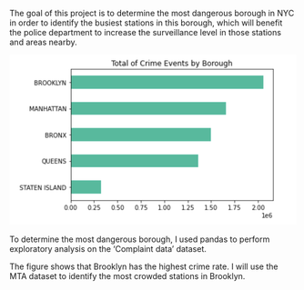 The goal of this project is to determine the most dangerous borough in NYC in order to identify the busiest stations in this borough, which will benefit the police department to increase the surveillance level in those stations and areas nearby.


![GitHub Logo](/photo.png)

To determine the most dangerous borough, I used pandas to perform exploratory analysis on the ‘Complaint data’ dataset. 

The figure shows that Brooklyn has the highest crime rate. I will use the MTA dataset to identify the most crowded stations in Brooklyn. 
